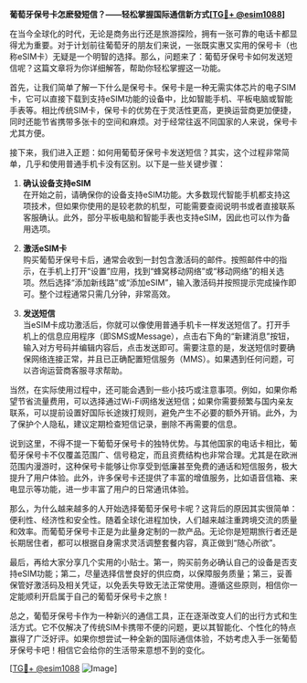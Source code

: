 **葡萄牙保号卡怎麽發短信？——轻松掌握国际通信新方式[[TG💪+ @esim1088](https://t.me/s/esim1088)]**

在当今全球化的时代，无论是商务出行还是旅游探险，拥有一张可靠的电话卡都显得尤为重要。对于计划前往葡萄牙的朋友们来说，一张既实惠又实用的保号卡（也称eSIM卡）无疑是一个明智的选择。那么，问题来了：葡萄牙保号卡如何发送短信呢？这篇文章将为你详细解答，帮助你轻松掌握这一功能。

首先，让我们简单了解一下什么是保号卡。保号卡是一种无需实体芯片的电子SIM卡，它可以直接下载到支持eSIM功能的设备中，比如智能手机、平板电脑或智能手表等。相比传统SIM卡，保号卡的优势在于灵活性更高，更换运营商更加便捷，同时还能节省携带多张卡的空间和麻烦。对于经常往返不同国家的人来说，保号卡尤其方便。

接下来，我们进入正题：如何用葡萄牙保号卡发送短信？其实，这个过程非常简单，几乎和使用普通手机卡没有区别。以下是一些关键步骤：

1. **确认设备支持eSIM**  
   在开始之前，请确保你的设备支持eSIM功能。大多数现代智能手机都支持这项技术，但如果你使用的是较老款的机型，可能需要查阅说明书或者直接联系客服确认。此外，部分平板电脑和智能手表也支持eSIM，因此也可以作为备用选项。

2. **激活eSIM卡**  
   购买葡萄牙保号卡后，通常会收到一封包含激活码的邮件。按照邮件中的指示，在手机上打开“设置”应用，找到“蜂窝移动网络”或“移动网络”的相关选项。然后选择“添加新线路”或“添加eSIM”，输入激活码并按照提示完成操作即可。整个过程通常只需几分钟，非常高效。

3. **发送短信**  
   当eSIM卡成功激活后，你就可以像使用普通手机卡一样发送短信了。打开手机上的信息应用程序（即SMS或Message），点击右下角的“新建消息”按钮，输入对方号码并编辑内容后，点击发送即可。需要注意的是，发送短信时要确保网络连接正常，并且已正确配置短信服务（MMS）。如果遇到任何问题，可以咨询运营商客服寻求帮助。

当然，在实际使用过程中，还可能会遇到一些小技巧或注意事项。例如，如果你希望节省流量费用，可以选择通过Wi-Fi网络发送短信；如果你需要频繁与国内亲友联系，可以提前设置好国际长途拨打规则，避免产生不必要的额外开销。此外，为了保护个人隐私，建议定期检查短信记录，删除不再需要的信息。

说到这里，不得不提一下葡萄牙保号卡的独特优势。与其他国家的电话卡相比，葡萄牙保号卡不仅覆盖范围广、信号稳定，而且资费结构也非常合理。尤其是在欧洲范围内漫游时，这种保号卡能够让你享受到低廉甚至免费的通话和短信服务，极大提升了用户体验。此外，许多保号卡还提供了丰富的增值服务，比如语音信箱、来电显示等功能，进一步丰富了用户的日常通讯体验。

那么，为什么越来越多的人开始选择葡萄牙保号卡呢？这背后的原因其实很简单：便利性、经济性和安全性。随着全球化进程加快，人们越来越注重跨境交流的质量和效率。而葡萄牙保号卡正是为此量身定制的一款产品。无论你是短期旅行者还是长期居住者，都可以根据自身需求灵活调整套餐内容，真正做到“随心所欲”。

最后，再给大家分享几个实用的小贴士。第一，购买前务必确认自己的设备是否支持eSIM功能；第二，尽量选择信誉良好的供应商，以保障服务质量；第三，妥善保管好激活码及相关凭证，以免丢失导致无法正常使用。遵循这些原则，相信你一定能顺利开启属于自己的葡萄牙保号卡之旅！

总之，葡萄牙保号卡作为一种新兴的通信工具，正在逐渐改变人们的出行方式和生活方式。它不仅解决了传统SIM卡携带不便的问题，更以其智能化、个性化的特点赢得了广泛好评。如果你想尝试一种全新的国际通信体验，不妨考虑入手一张葡萄牙保号卡吧！相信它会给你的生活带来意想不到的变化。

[[TG💪+ @esim1088](https://t.me/s/esim1088) ![Image](https://i.postimg.cc/4NQfJmqS/Snipaste-2025-05-13-00-14-12.png)]
